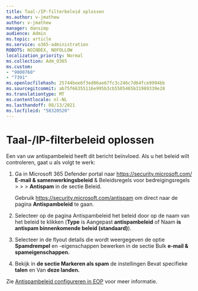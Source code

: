 ```yaml
---
title: Taal-/IP-filterbeleid oplossen
ms.author: v-jmathew
author: v-jmathew
manager: dansimp
audience: Admin
ms.topic: article
ms.service: o365-administration
ROBOTS: NOINDEX, NOFOLLOW
localization_priority: Normal
ms.collection: Adm_O365
ms.custom:
- "9000760"
- "7391"
ms.openlocfilehash: 25744bee6f3ed06ae67fc3c246c7d64fce9994bb
ms.sourcegitcommit: ab75f66355116e995b3cb5505465b31989339e28
ms.translationtype: MT
ms.contentlocale: nl-NL
ms.lasthandoff: 08/13/2021
ms.locfileid: "58320520"
---
```

# <a name="fix-languageip-filter-policy"></a>Taal-/IP-filterbeleid oplossen

Een van uw antispambeleid heeft dit bericht beïnvloed. Als u het beleid wilt controleren, gaat u als volgt te werk:

1. Ga in Microsoft 365 Defender portal naar <https://security.microsoft.com/> **E-mail & samenwerkingsbeleid** & Beleidsregels voor bedreigingsregels \>  \>  \> **Antispam** in  de sectie Beleid.

   Gebruik <https://security.microsoft.com/antispam> om direct naar de pagina **Antispambeleid** te gaan.

2. Selecteer op de pagina Antispambeleid het beleid door op de naam van het beleid te klikken (**Type** is Aangepast **antispambeleid** of Naam **is** **antispam binnenkomende beleid (standaard)**). 
3. Selecteer in de flyout details die wordt weergegeven de optie **Spamdrempel** en -eigenschappen bewerken in de sectie Bulk **e-mail & spameigenschappen.**
4. Bekijk in **de sectie Markeren als spam** de instellingen Bevat specifieke **talen** en Van **deze landen.**

Zie [Antispambeleid configureren in EOP](https://docs.microsoft.com/microsoft-365/security/office-365-security/configure-your-spam-filter-policies) voor meer informatie.
